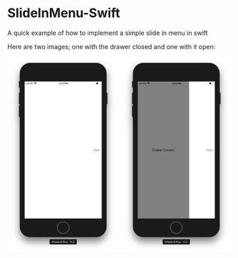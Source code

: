 # SlideInMenu-Swift
A quick example of how to implement a simple slide in menu in swift

Here are two images; one with the drawer closed and one with it open:

<img src="https://github.com/lztetreault/SlideInMenu-Swift/blob/master/Images/Screen%20Shot%202018-02-09%20at%202.42.41%20PM.png" width=250>

<img src="https://github.com/lztetreault/SlideInMenu-Swift/blob/master/Images/Screen%20Shot%202018-02-09%20at%202.42.49%20PM.png" width=250>
